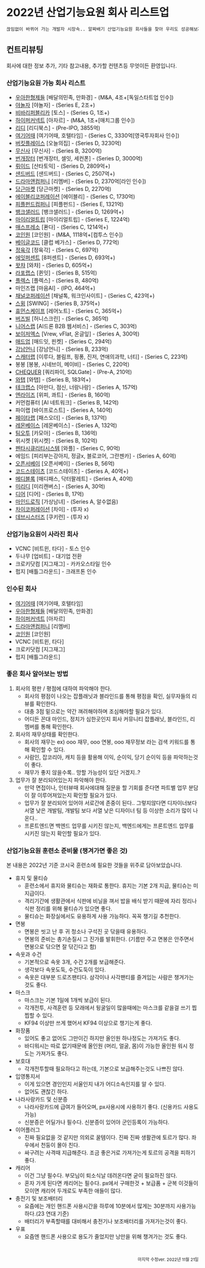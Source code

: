 # 2022년 산업기능요원 회사 리스트업

```txt
끊임없이 바뀌어 가는 개발자 시장속.. 알짜배기 산업기능요원 회사들을 찾아 우리도 성공해보자!
```

## 컨트리뷰팅

회사에 대한 정보 추가, 기타 참고내용, 추가할 컨텐츠등 무엇이든 환영입니다.

### 산업기능요원 가능 회사 리스트

- [우아한형제들](https://career.woowahan.com/) [배달의민족, 만화경] - (M&A, 4조+[독일스타트업 인수])
- [야놀자](https://careers.yanolja.co/) [야놀자] - (Series E, 2조+)
- [비바리퍼블리카](https://toss.im/career/jobs) [토스] - (Series G, 1조+)
- [하이퍼커넥트](https://career.hyperconnect.com/jobs/) [아자르] - (M&A, 1조+[매치그룹 인수])
- [리디](https://ridicorp.com/career여기어) [리디북스] - (Pre-IPO, 3855억)
- [여기어때](https://gccompany.career.greetinghr.com/?gclid=Cj0KCQiA4OybBhCzARIsAIcfn9nb6DuuZGdmvGMhzN2XNb91OXaWN8Z49fajKEf88DHrzRpl0KzpxT8aAqjtEALw_wcB) [여기어때, 호텔타임] - (Series C, 3330억[영국투자회사 인수])
- [버킷플레이스](https://www.bucketplace.com/careers/) [오늘의집] - (Series D, 3230억)
- [무신사](https://musinsa.career.greetinghr.com/) [무신사] - (Series B, 3200억)
- [번개장터](https://team.bgzt.co.kr/) [번개장터, 셀잇, 세컨폰] - (Series D, 3000억)
- [뤼이드](https://jobs.lever.co/riiidlabs?location=Seoul) [산타토익] - (Series D, 2809억+)
- [샌드버드](https://sendbird.com/careers) [샌드버드] - (Series C, 2507억+)
- [드라마앤컴퍼니](https://hello.remember.co.kr/) [리멤버] - (Series D, 2370억[라인 인수])
- [당근마켓](https://team.daangn.com/jobs/) [당근마켓] - (Series D, 2270억)
- [에이블리코퍼레이션](https://ably.team/recruit) [에이블리] - (Series C, 1730억)
- [피플펀드컴퍼니](https://www.peoplefund.co.kr/recruit) [피플펀드] - (Series E, 1321억)
- [뱅크샐러드](https://career.banksalad.com/jobs/) [뱅크샐러드] - (Series D, 1269억+)
- [마이리얼트립](https://career.myrealtrip.com/) [마이리얼트립] - (Series E, 1224억)
- [매스프레소](https://team.mathpresso.com/) [콴다] - (Series C, 1214억+)
- [코인원](https://recruit.coinonecorp.com/) [코인원] - (M&A, 1118억+[컴투스 인수])
- [베이글코드](https://bagelcode.recruiter.co.kr/appsite/company/index) [클럽 베가스] - (Series D, 772억)
- [정육각](https://jeongyookgak.career.greetinghr.com/?gclid=Cj0KCQiA4OybBhCzARIsAIcfn9nT0OKmnAEQcmoGahZMYk_6n_NdMyFoakZNT8nsdRxDgui431aJgkoaAskDEALw_wcB) [정육각] - (Series C, 697억)
- [에잇퍼센트](https://8percent.github.io/recruit/) [8퍼센트] - (Series D, 693억+)
- [왓챠](https://watcha.team/81b8ab72-1a44-4d6c-a418-bbaed702c429) [와챠] - (Series D, 605억+)
- [라포랩스](https://www.rapportlabs.kr/) [퀸잇] - (Series B, 515억)
- [플렉스](https://career.flex.team/recruit) [플렉스] - (Series B, 480억)
- 마인즈랩 [마음AI] - (IPO, 464억+)
- [채널코퍼레이션](https://channel.io/ko/jobs) [채널톡, 워크인사이트] - (Series C, 423억+)
- [스윙](https://swing.career.greetinghr.com/) [SWING] - (Series B, 375억+)
- [휴먼스케이프](https://humanscape.io/kr/recruit_apply.html) [레어노트] - (Series C, 365억+)
- [버즈빌](https://www.buzzvil.com/ko/career/) [허니스크린] - (Series C, 365억)
- [니어스랩](https://nearthlab.career.greetinghr.com/?gclid=Cj0KCQiA4OybBhCzARIsAIcfn9kOwchOdO86xYvkTd35ML-F4afQNEsIw6Yg0liyWBbK3GuiIt5gag4aAvwKEALw_wcB) [AI드론 B2B 웹서비스] - (Series C, 303억)
- [보이저엑스](https://v6xcareer.notion.site/Career-at-VoyagerX-9a267569be9d4be7b82d8089688abd91) [Vrew, vFlat, 온글잎] - (Series A, 300억)
- [매드업](https://recruit.madup.com/recruit) [매드잇, 핀켓] - (Series C, 294억)
- [강남언니](https://healingpaperrecruiting.oopy.io/) [강남언니] - (Series B, 233억)
- [스캐터랩](https://scatterlab.co.kr/recruiting/) [이루다, 블림프, 핑퐁, 진저, 연애의과학, 너티] - (Series C, 223억)
- 봉봉 [봉봉, 시네브이, 메이비] - (Series C, 220억)
- [CHEQUER](https://querypie.career.greetinghr.com/) [쿼리파이, SQLGate] - (Pre-A, 210억)
- [와탭](https://www.whatap.io/ko/careers/) [와탭] - (Series B, 183억+)
- [테크랩스](http://nextmatch.kr/) [아만다, 점신, 너랑나랑] - (Series A, 157억)
- [엔라이즈](https://nrise.net/) [위피, 콰트] - (Series B, 160억)
- 커먼컴퓨터 [AI 네트워크] - (Series B, 142억)
- 파이랩 [바이프로스트] - (Series A, 140억)
- [페이타랩](https://recruit.passorder.co.kr/) [패스오더] - (Series B, 137억)
- [레몬베이스](https://www.lemonbase.team/629e5d0a-1a6b-47f4-9524-c90e9f743f22?utm_source=google&utm_medium=sa&utm_campaign=%EB%85%B8%EC%B6%9C%EC%A0%90%EC%9C%A0&utm_content=%EB%B8%8C%EB%9E%9C%EB%93%9C&utm_term=%EC%82%AC%EC%9D%B4%ED%8A%B8%EB%A7%81%ED%81%AC1%EC%A7%84%ED%96%89%EC%A4%91%EC%9D%B8%EC%B1%84%EC%9A%A9&gclid=Cj0KCQiA4OybBhCzARIsAIcfn9nevypb3fX7gNehAOdtdFMI--OaIvT6CBRhTuk_P3xYESodgPI1QggaAi8_EALw_wcB) [레몬베이스] - (Series A, 132억)
- [팀오투](http://teamo2.kr/category/%EC%B1%84%EC%9A%A9%EA%B3%B5%EA%B3%A0/) [카모아] - (Series B, 136억)
- 위시켓 [위시켓] - (Series B, 102억)
- [펜타시큐리티시스템](https://pentasecurity.recruiter.co.kr/appsite/company/index) [와플] - (Series C, 90억)
- 에임드 [피리부는강아지, 정글x, 블로코어, 그란젠카] - (Series A, 60억)
- [오픈서베이](https://jobs.opensurvey.co.kr/) [오픈서베이] - (Series B, 56억)
- [코드스테이츠](https://www.codestates-career.com/) [코드스테이츠] - (Series A, 40억+)
- [메디블록](https://medibloc.career.greetinghr.com/?gclid=Cj0KCQiA4OybBhCzARIsAIcfn9lxk0nIx68Rx7J4hd60T_stFKoYko9Jqxl_2st3KGPaOdCmhmlfXzsaAjrSEALw_wcB) [매디패스, 닥터팔레트] - (Series A, 40억)
- [미리디](https://miridih.career.greetinghr.com/?gclid=Cj0KCQiA4OybBhCzARIsAIcfn9lUiqbqBv5ftlIghGNuR1J90ufEwcF0ZIsWgjR9MKP05YsbJgkjMx4aAvOdEALw_wcB) [미리캔버스] - (Series A, 30억)
- [디어](https://notion.deering.co/) [디어] - (Series B, 17억)
- [마인드로직](https://mindlogic.ai/#job) [가상남녀] - (Series A, 알수없음)
- [차이코퍼레이션](https://chai.finance/) [차이] - (투자 x)
- [데브시스터즈](https://careers.devsisters.com/?category=1) [쿠키런] - (투자 x)

### 산업기능요원이 사라진 회사

- VCNC [비트윈, 타다] - 토스 인수
- 두나무 [업비트] - 대기업 전환
- 크로키닷컴 [지그재그] - 카카오스타일 인수
- 펍지 [배틀그라운드] - 크래프톤 인수

### 인수된 회사

- [여기어때](https://gccompany.career.greetinghr.com/?gclid=Cj0KCQiA4OybBhCzARIsAIcfn9nb6DuuZGdmvGMhzN2XNb91OXaWN8Z49fajKEf88DHrzRpl0KzpxT8aAqjtEALw_wcB) [여기어때, 호텔타임]
- [우아한형제들](https://career.woowahan.com/) [배달의민족, 만화경]
- [하이퍼커넥트](https://career.hyperconnect.com/jobs/) [아자르]
- [드라마앤컴퍼니](https://hello.remember.co.kr/) [리멤버]
- [코인원](https://recruit.coinonecorp.com/) [코인원]
- VCNC [비트윈, 타다]
- 크로키닷컴 [지그재그]
- 펍지 [배틀그라운드]

### 좋은 회사 알아보는 방법

1. 회사의 평판 / 평점에 대하여 파악해야 한다.
   - 회사의 평점이 나오는 잡플래닛과 블라인드를 통해 평점을 확인, 실무자들의 리뷰를 확인한다.
   - 대충 3점 밑으로는 약간 껴려해야하며 조심해야할 필요가 있다.
   - 어디든 꼰대 마인드, 정치가 심한곳인지 회사 커뮤니티 잡플래닛, 블라인드, 리멤버를 통해 확인한다.
2. 회사의 재무상태를 확인한다.
   - 회사의 재무는 ex) ooo 재무, ooo 연봉, ooo 재무정보 라는 검색 키워드를 통해 확인할 수 있다.
   - 사람인, 잡코리아, 캐치 등을 활용해 이익, 순이익, 당기 순이익 등을 파악하는것이 좋다.
   - 재무가 좋지 않을수록.. 망할 가능성이 있단 거겠지..?
3. 업무가 잘 분리되어있는지 파악해야 한다.
   - 만약 면접이나, 인터뷰때 회사에대해 질문을 할 기회를 준다면 파트별 업무 분담이 잘 이루어져있는지 확인할 필요가 있다.
   - 업무가 잘 분리되어 있어야 서로간에 존중이 된다.. 그렇지않다면 디자이너보다 서열 낮은 개발팀, 개발팀 보다 서열 낮은 디자이너 팀 등 이상한 소리가 많이 나온다..
   - 프론트엔드면 백엔드 업무를 시키진 않는지, 백엔드에게는 프론트엔드 업무를 시키진 않는지 확인할 필요가 있다.

### 산업기능요원 훈련소 준비물 (챙겨가면 좋은 것)

본 내용은 2022년 기준 코시국 훈련소에 필요한 것들을 위주로 담아보았습니다.

- 휴지 및 물티슈
  - 훈련소에서 휴지와 물티슈는 재화로 통한다. 휴지는 기본 2개 지급, 물티슈는 미지급이다.
  - 격리기간에 생활관에서 식판에 비닐을 껴서 밥을 배식 받기 때문에 자리 정리나 식판 정리를 위해 물티슈가 있으면 좋다.
  - 물티슈는 화장실에서도 유용하게 사용 가능하다. 꼭꼭 챙기길 추천한다.
- 면봉
  - 면봉은 씻고 난 후 귀 청소나 구석진 곳 닦을때 유용하다.
  - 면봉의 준비는 총기손질시 그 진가를 발휘한다. (기름만 주고 면봉은 안주면서 면봉으로 닦으면 잘 닦긴다고 함)
- 속옷과 수건
  - 기본적으로 속옷 3개, 수건 2개를 보급해준다.
  - 생각보다 속옷도둑, 수건도둑이 있다.
  - 속옷은 대부분 드로즈팬티다. 삼각이나 사각팬티를 즐겨입는 사람은 챙겨가는것도 좋다.
- 마스크
  - 마스크는 기본 1일에 1개씩 보급이 된다.
  - 각개전투, 사격훈련 등 모래에서 뒹굴일이 많을때에는 마스크를 같을걸 쓰기 찝찝할 수 있다.
  - KF94 이상만 쓰게 했어서 KF94 이상으로 챙기는게 좋다.
- 화장품
  - 있어도 좋고 없어도 그만이긴 하지만 올인원 하나정도는 가져가도 좋다.
  - 바디워시는 따로 없기때문에 올인원 (머리, 얼굴, 몸)이 가능한 올인원 워시 정도는 가져가도 좋다.
- 보호대
  - 각개전투할때 필요하다고 하는데, 기본으로 보급해주는것도 나쁘진 않다.
- 입영통지서
  - 이게 있으면 경인인지 서울인지 내가 어디소속인지를 알 수 있다.
  - 없어도 괜찮긴 하다.
- 나라사랑카드 및 신분증
  - 나라사랑카드에 급여가 들어오며, px사용시에 사용하기 좋다. (신용카드 사용도 가능)
  - 신분증은 어딜가나 필수다. 신분증이 있어야 군인등록이 가능하다.
- 이어플러그
  - 진짜 필요없을 것 같지만 의외로 꿀템이다. 진짜 진짜 생활관에 토르가 많다. 좌 우에서 천둥이 몰아 친다.
  - 싸구려는 사격때 지급해준다. 조금 좋은거로 가져가는게 토르의 공격을 피하기 좋다.
- 캐리어
  - 이건 그냥 필수다. 부모님이 퇴소식날 데려온다면 굳이 필요하진 않다.
  - 혼자 가게 된다면 캐리어는 필수다. px에서 구매한것 + 보급품 + 군복 이것들이 모이면 캐리어 두개로도 부족한 애들이 많다.
- 충전기 및 보조배터리
  - 요즘에는 개인 핸드폰 사용시간을 하루에 10분에서 많게는 30분까지 사용가능하다.(23 연대 기준)
  - 배터리가 부족할때를 대비해서 충전기나 보조배터리를 가져가는것이 좋다.
- 우표
  - 요즘엔 핸드폰 사용으로 용도가 줄었지만 낭만을 위해 챙겨가는 것도 좋다.

<!-- ### 투자별 회사 -->

<!-- ### 채용 후기 -->

<br />
<p style="font-size:11px;text-align:right;">마지막 수정ver. 2022년 11월 21일</p>
